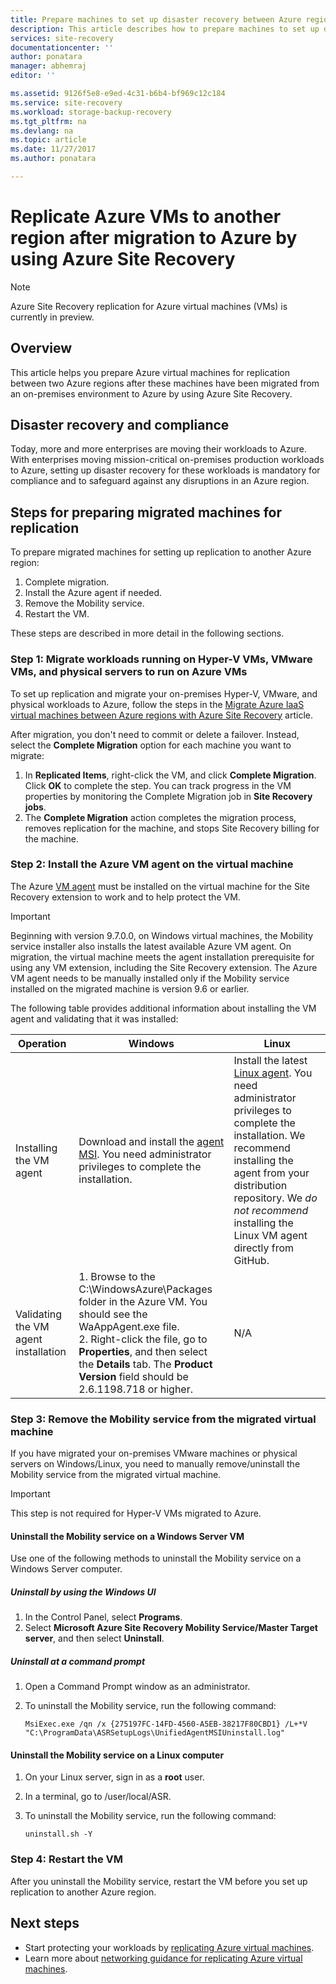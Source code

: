 ```yaml
---
title: Prepare machines to set up disaster recovery between Azure regions after migration to Azure by using Site Recovery | Microsoft Docs
description: This article describes how to prepare machines to set up disaster recovery between Azure regions after migration to Azure by using Azure Site Recovery.
services: site-recovery
documentationcenter: ''
author: ponatara
manager: abhemraj
editor: ''

ms.assetid: 9126f5e8-e9ed-4c31-b6b4-bf969c12c184
ms.service: site-recovery
ms.workload: storage-backup-recovery
ms.tgt_pltfrm: na
ms.devlang: na
ms.topic: article
ms.date: 11/27/2017
ms.author: ponatara

---
```

# Replicate Azure VMs to another region after migration to Azure by using Azure Site Recovery

>[!NOTE]
> Azure Site Recovery replication for Azure virtual machines (VMs) is currently in preview.

## Overview

This article helps you prepare Azure virtual machines for replication between two Azure regions after these machines have been migrated from an on-premises environment to Azure by using Azure Site Recovery.

## Disaster recovery and compliance
Today, more and more enterprises are moving their workloads to Azure. With enterprises moving mission-critical on-premises production workloads to Azure, setting up disaster recovery for these workloads is mandatory for compliance and to safeguard against any disruptions in an Azure region.

## Steps for preparing migrated machines for replication
To prepare migrated machines for setting up replication to another Azure region:

1. Complete migration.
2. Install the Azure agent if needed.
3. Remove the Mobility service.  
4. Restart the VM.

These steps are described in more detail in the following sections.

### Step 1: Migrate workloads running on Hyper-V VMs, VMware VMs, and physical servers to run on Azure VMs

To set up replication and migrate your on-premises Hyper-V, VMware, and physical workloads to Azure, follow the steps in the [Migrate Azure IaaS virtual machines between Azure regions with Azure Site Recovery](site-recovery-migrate-azure-to-azure.md) article. 

After migration, you don't need to commit or delete a failover. Instead, select the **Complete Migration** option for each machine you want to migrate:
1. In **Replicated Items**, right-click the VM, and click **Complete Migration**. Click **OK** to complete the step. You can track progress in the VM properties by monitoring the Complete Migration job in **Site Recovery jobs**.
2. The **Complete Migration** action completes the migration process, removes replication for the machine, and stops Site Recovery billing for the machine.

### Step 2: Install the Azure VM agent on the virtual machine
The Azure [VM agent](../../virtual-machines/windows/classic/agents-and-extensions.md#azure-vm-agents-for-windows-and-linux) must be installed on the virtual machine for the Site Recovery extension to work and to help protect the VM.

>[!IMPORTANT]
>Beginning with version 9.7.0.0, on Windows virtual machines, the Mobility service installer also installs the latest available Azure VM agent. On migration, the virtual machine meets the
agent installation prerequisite for using any VM extension, including the Site Recovery extension. The Azure VM agent needs to be manually installed only if the Mobility service installed on the migrated machine is version 9.6 or earlier.

The following table provides additional information about installing the VM agent and validating that it was installed:

| **Operation** | **Windows** | **Linux** |
| --- | --- | --- |
| Installing the VM agent |Download and install the [agent MSI](http://go.microsoft.com/fwlink/?LinkID=394789&clcid=0x409). You need administrator privileges to complete the installation. |Install the latest [Linux agent](../../virtual-machines/linux/agent-user-guide.md). You need administrator privileges to complete the installation. We recommend installing the agent from your distribution repository. We *do not recommend* installing the Linux VM agent directly from GitHub.  |
| Validating the VM agent installation |1. Browse to the C:\WindowsAzure\Packages folder in the Azure VM. You should see the WaAppAgent.exe file. <br>2. Right-click the file, go to **Properties**, and then select the **Details** tab. The **Product Version** field should be 2.6.1198.718 or higher. |N/A |


### Step 3: Remove the Mobility service from the migrated virtual machine

If you have migrated your on-premises VMware machines or physical servers on Windows/Linux, you need to manually remove/uninstall the Mobility service from the migrated virtual machine.

>[!IMPORTANT]
>This step is not required for Hyper-V VMs migrated to Azure.

#### Uninstall the Mobility service on a Windows Server VM
Use one of the following methods to uninstall the Mobility service on a Windows Server computer.

##### Uninstall by using the Windows UI
1. In the Control Panel, select **Programs**.
2. Select **Microsoft Azure Site Recovery Mobility Service/Master Target server**, and then select **Uninstall**.

##### Uninstall at a command prompt
1. Open a Command Prompt window as an administrator.
2. To uninstall the Mobility service, run the following command:

   ```
   MsiExec.exe /qn /x {275197FC-14FD-4560-A5EB-38217F80CBD1} /L+*V "C:\ProgramData\ASRSetupLogs\UnifiedAgentMSIUninstall.log"
   ```

#### Uninstall the Mobility service on a Linux computer
1. On your Linux server, sign in as a **root** user.
2. In a terminal, go to /user/local/ASR.
3. To uninstall the Mobility service, run the following command:

   ```
   uninstall.sh -Y
   ```

### Step 4: Restart the VM

After you uninstall the Mobility service, restart the VM before you set up replication to another Azure region.


## Next steps
- Start protecting your workloads by [replicating Azure virtual machines](../azure-to-azure-quickstart.md).
- Learn more about [networking guidance for replicating Azure virtual machines](../site-recovery-azure-to-azure-networking-guidance.md).
